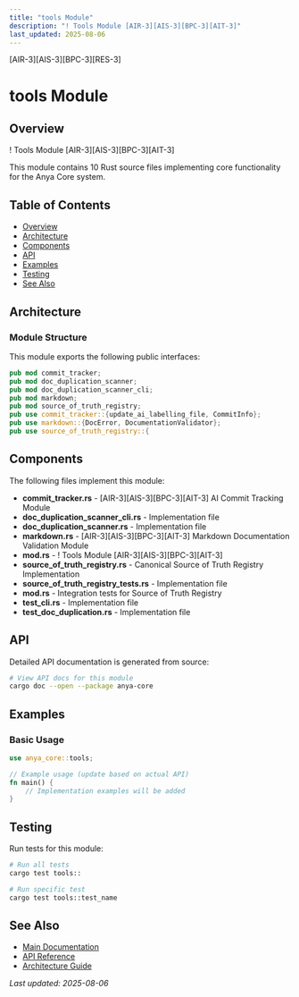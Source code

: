 ```yaml
---
title: "tools Module"
description: "! Tools Module [AIR-3][AIS-3][BPC-3][AIT-3]"
last_updated: 2025-08-06
---
```


[AIR-3][AIS-3][BPC-3][RES-3]

# tools Module

## Overview

! Tools Module [AIR-3][AIS-3][BPC-3][AIT-3]

This module contains 10 Rust source files implementing core functionality for the Anya Core system.

## Table of Contents

- [Overview](#overview)
- [Architecture](#architecture)
- [Components](#components)
- [API](#api)
- [Examples](#examples)
- [Testing](#testing)
- [See Also](#see-also)

## Architecture

### Module Structure

This module exports the following public interfaces:

```rust
pub mod commit_tracker;
pub mod doc_duplication_scanner;
pub mod doc_duplication_scanner_cli;
pub mod markdown;
pub mod source_of_truth_registry;
pub use commit_tracker::{update_ai_labelling_file, CommitInfo};
pub use markdown::{DocError, DocumentationValidator};
pub use source_of_truth_registry::{
```

## Components

The following files implement this module:

- **commit_tracker.rs** - [AIR-3][AIS-3][BPC-3][AIT-3] AI Commit Tracking Module
- **doc_duplication_scanner_cli.rs** - Implementation file
- **doc_duplication_scanner.rs** - Implementation file
- **markdown.rs** - [AIR-3][AIS-3][BPC-3][AIT-3] Markdown Documentation Validation Module
- **mod.rs** - ! Tools Module [AIR-3][AIS-3][BPC-3][AIT-3]
- **source_of_truth_registry.rs** - Canonical Source of Truth Registry Implementation
- **source_of_truth_registry_tests.rs** - Implementation file
- **mod.rs** - Integration tests for Source of Truth Registry
- **test_cli.rs** - Implementation file
- **test_doc_duplication.rs** - Implementation file

## API

Detailed API documentation is generated from source:

```bash
# View API docs for this module
cargo doc --open --package anya-core
```

## Examples

### Basic Usage

```rust
use anya_core::tools;

// Example usage (update based on actual API)
fn main() {
    // Implementation examples will be added
}
```

## Testing

Run tests for this module:

```bash
# Run all tests
cargo test tools::

# Run specific test
cargo test tools::test_name
```

## See Also

- [Main Documentation](../README.md)
- [API Reference](../api/README.md)
- [Architecture Guide](../architecture/README.md)

*Last updated: 2025-08-06*
